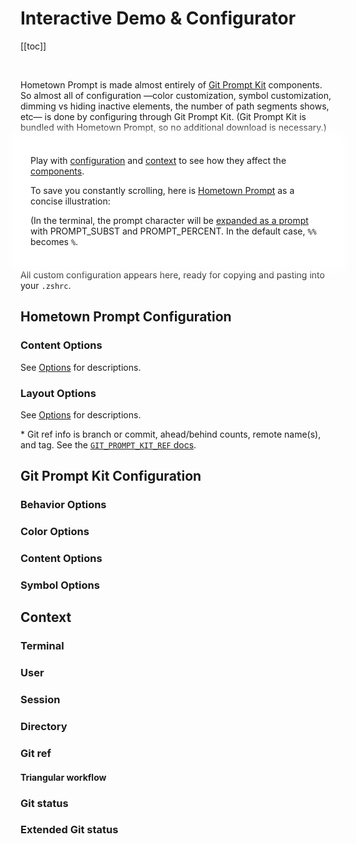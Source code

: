 # Interactive Demo & Configurator

[[toc]]

&nbsp;

<!-- DUPE demo.md, options.md -->

Hometown Prompt is made almost entirely of [Git Prompt Kit](https://git-prompt-kit.olets.dev) components. So almost all of configuration —color customization, symbol customization, dimming vs hiding inactive elements, the number of path segments shows, etc— is done by configuring through Git Prompt Kit. (Git Prompt Kit is bundled with Hometown Prompt, so no additional download is necessary.)

<div style="
  background: white;
  box-shadow: 0 0 1rem 1rem white;
  padding: 0.5rem 1rem;
  position: sticky; 
  top: var(--navbar-height);
">

Play with [configuration](#configuration) and [context](#context) to see how they affect the [components](#components).

To save you constantly scrolling, here is [Hometown Prompt](https://github.com/olets/hometown-prompt) as a concise illustration:

  <PromptComponent/>

(In the terminal, the prompt character will be [expanded as a prompt](https://zsh.sourceforge.io/Doc/Release/Prompt-Expansion.html) with PROMPT_SUBST and PROMPT_PERCENT. In the default case, `%%` becomes `%`.

</div>

All custom configuration appears here, ready for copying and pasting into your `.zshrc`.

<ConfigComponent/>

<ResetOptionsComponent/>

## Hometown Prompt Configuration

### Content Options

See [Options](./options.md) for descriptions.

<OptionsConfigurationComponent group="hometown prompt content"/>

### Layout Options

See [Options](./options.md) for descriptions.

<OptionsConfigurationComponent group="hometown prompt layout"/>

\* Git ref info is branch or commit, ahead/behind counts, remote name(s), and tag. See the [`GIT_PROMPT_KIT_REF` docs](https://git-prompt-kit.olets.dev/components.html).

## Git Prompt Kit Configuration

### Behavior Options

<OptionsConfigurationComponent group="behavior"/>

### Color Options

<OptionsConfigurationComponent group="color"/>

### Content Options

<OptionsConfigurationComponent group="content"/>

### Symbol Options

<OptionsConfigurationComponent group="symbol"/>

<ResetOptionsComponent/>

## Context

### Terminal

<ContextConfigurationComponent group="Terminal"/>

### User

<ContextConfigurationComponent group="User"/>

### Session

<ContextConfigurationComponent group="Session"/>

### Directory

<ContextConfigurationComponent group="Directory"/>

### Git ref

<ContextConfigurationComponent group="Git ref"/>

#### Triangular workflow

<ContextConfigurationComponent group="Git push ref"/>

### Git status

<ContextConfigurationComponent group="Git status"/>

### Extended Git status

<ContextConfigurationComponent group="Extended Git status"/>
